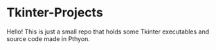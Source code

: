 # Tkinter-Projects

Hello! This is just a small repo that holds some Tkinter executables and source code made in Pthyon.
